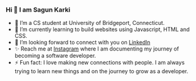 ### Hi 👋 I am Sagun Karki
- 🔭 I’m a CS student at University of Bridgeport, Connecticut.
- 🌱 I’m currently learning to build websites using Javascript, HTML and CSS.
- 👯 I’m looking forward to connect with you on [LinkedIn](https://www.linkedin.com/in/sagun-karki-12438b133/)
- ✨ Reach me at [Instagram](https://www.instagram.com/sagun_codes/) where I am documenting my journey of becoming a software developer.
- ⚡ Fun fact: I love making new connections with people. I am always trying to learn new things and on the journey to grow as a developer.


<!--
**Sagkarki/sagkarki** is a ✨ _special_ ✨ repository because its `README.md` (this file) appears on your GitHub profile.



